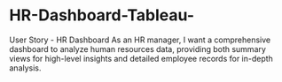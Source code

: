 # HR-Dashboard-Tableau-
User Story - HR Dashboard As an HR manager, I want a comprehensive dashboard to analyze human resources data, providing both summary views for high-level insights and detailed employee records for in-depth analysis.
